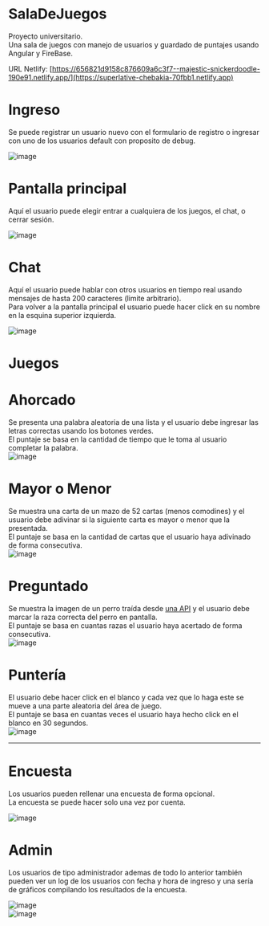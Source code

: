 # SalaDeJuegos
Proyecto universitario.  
Una sala de juegos con manejo de usuarios y guardado de puntajes usando Angular y FireBase.  

URL Netlify:
[https://656821d9158c876609a6c3f7--majestic-snickerdoodle-190e91.netlify.app/](https://superlative-chebakia-70fbb1.netlify.app)

# Ingreso
Se puede registrar un usuario nuevo con el formulario de registro o ingresar con uno de los usuarios default con proposito de debug.  

![image](https://github.com/PerezJoaquinOmar/SalaDeJuegos/assets/45296767/796ab03d-1992-42f3-906b-f45eb23699d1)

# Pantalla principal
Aquí el usuario puede elegir entrar a cualquiera de los juegos, el chat, o cerrar sesión.  

![image](https://github.com/PerezJoaquinOmar/SalaDeJuegos/assets/45296767/6f3693ef-3214-439e-b355-89ced04c6bef)

# Chat
Aquí el usuario puede hablar con otros usuarios en tiempo real usando mensajes de hasta 200 caracteres (limite arbitrario).  
Para volver a la pantalla principal el usuario puede hacer click en su nombre en la esquina superior izquierda.  

![image](https://github.com/PerezJoaquinOmar/SalaDeJuegos/assets/45296767/ca09e779-244b-40d8-928d-988363cf76d1)

# Juegos 
# Ahorcado 
Se presenta una palabra aleatoria de una lista y el usuario debe ingresar las letras correctas usando los botones verdes.  
El puntaje se basa en la cantidad de tiempo que le toma al usuario completar la palabra.  
![image](https://github.com/PerezJoaquinOmar/SalaDeJuegos/assets/45296767/8f854a03-e548-446a-99bc-02f148c1fae2)  
# Mayor o Menor
Se muestra una carta de un mazo de 52 cartas (menos comodines) y el usuario debe adivinar si la siguiente carta es mayor o menor que la presentada.  
El puntaje se basa en la cantidad de cartas que el usuario haya adivinado de forma consecutiva.  
![image](https://github.com/PerezJoaquinOmar/SalaDeJuegos/assets/45296767/c183af0c-9f12-401e-96df-798d7f111cef)  
# Preguntado
Se muestra la imagen de un perro traída desde [una API](https://dog.ceo/dog-api/) y el usuario debe marcar la raza correcta del perro en pantalla.  
El puntaje se basa en cuantas razas el usuario haya acertado de forma consecutiva.  
![image](https://github.com/PerezJoaquinOmar/SalaDeJuegos/assets/45296767/ab5a8804-f962-462f-b2c3-1e8e7fd3be43)  
# Puntería  
El usuario debe hacer click en el blanco y cada vez que lo haga este se mueve a una parte aleatoria del área de juego.  
El puntaje se basa en cuantas veces el usuario haya hecho click en el blanco en 30 segundos.  
![image](https://github.com/PerezJoaquinOmar/SalaDeJuegos/assets/45296767/dacfbb67-404c-42bc-ae79-28fb39b78754)  

-----------------

# Encuesta
Los usuarios pueden rellenar una encuesta de forma opcional.  
La encuesta se puede hacer solo una vez por cuenta.  

![image](https://github.com/PerezJoaquinOmar/SalaDeJuegos/assets/45296767/b454ca27-08c3-4913-ba84-36de49653f78)

# Admin
Los usuarios de tipo administrador ademas de todo lo anterior también pueden ver un log de los usuarios con fecha y hora de ingreso y una sería de gráficos compilando los resultados de la encuesta.  

![image](https://github.com/PerezJoaquinOmar/SalaDeJuegos/assets/45296767/f20ddf66-a80b-45ce-89dd-9264648af29e)  
![image](https://github.com/PerezJoaquinOmar/SalaDeJuegos/assets/45296767/bbc0724f-e5aa-42c4-ae3a-ccaf0505d7a3)  


